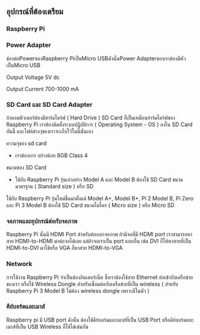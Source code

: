 ## อุปกรณ์ที่ต้องเตรียม

### Raspberry Pi

### Power Adapter

ช่องต่อPowerของRaspberry Piเป็นMicro USBดังนั้นPower Adapterของเราต้องมีหัวเป็นMicro USB

Output Voltage 5V dc

Output Current 700-1000 mA

### SD Card และ SD Card Adapter

ถ้าคอมพิวเตอร์ต้องมีฮาร์ดไดร์ฟ \( Hard Drive \) SD Card ก็เป็นเหมือนฮาร์ดไดร์ฟของ Raspberry Pi เราต้องติดตั้งระบบปฏิบัติการ \( Operating System - OS \) ลงใน SD Card อันนี้ และไฟล์ต่างๆของเราจะเก็บไว้ในนี้นั่นเอง

ความจุของ sd card

* เราต้องการ อย่างน้อย 8GB Class 4

ขนาดของ SD Card

* ใช้กับ Raspberry Pi รุ่นเก่าอย่าง Model A และ Model B ต้องใช้ SD Card ขนาดมาตรฐาน \( Standard size \) หรือ SD

ใช้กับ Raspberry Pi รุ่นใหม่ขึ้นมาตั้งแต่ Model A+, Model B+, Pi 2 Model B, Pi Zero และ Pi 3 Model B ต้องใช้ SD Card ขนาดไมโคร \( Micro size \) หรือ Micro SD

### จอภาพและอุปกรณ์ต่อกับจอภาพ

Raspberry Pi นั้นมี HDMI Port สำหรับต่อออกจอภาพ ถ้ามีจอที่มี HDMI port เราสามารถหาสาย HDMI-to-HDMI มาต่อจอได้เลย แต่ถ้าจอเราเป็น port แบบอื่น เช่น DVI ก็ให้หาสายที่เป็น HDMI-to-DVI มาใช้หรือ VGA ก็หาสาย HDMI-to-VGA

### Network

การใช้งาน Raspberry Pi จำเป็นต้องอินเตอร์เน็ต ซึ่งเราต้องใช้สาย Ethernet ต่อเข้ากับเครือข่ายของเรา หรือใช้ Wireless Dongle สำหรับเชื่อมต่อกับเครือข่ายที่เป็น wireless \( สำหรับ Raspberry Pi 3 Model B ไม่ต้อง wireless dongle เพราะมีในตัว \)

### คีย์บอร์ดและเมาส์

Raspberry pi มี USB port ดังนั้น ต้องใช้คีย์บอร์ดและเมาส์ที่เป็น USB Port หรือคีย์บอร์ดและเมาส์ที่เป็น USB Wireless ก็ใช้ได้เช่นกัน

